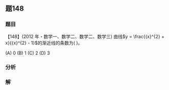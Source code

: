 ## 题148
### 题目
【148】(2012 年・数学一、数学二、数学二、数学三) 曲线$y = \frac{{x}^{2} + x}{{x}^{2} - 1}$的渐近线的条数为(   )。

(A) 0 (B) 1 (C) 2 (D) 3
### 分析

### 解